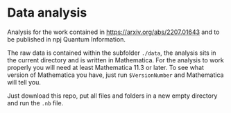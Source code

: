 # Data analysis 

Analysis for the work contained in https://arxiv.org/abs/2207.01643 and to be published in npj Quantum Information.

The raw data is contained within the subfolder ```./data```, the analysis sits in the current directory and is written in Mathematica. For the analysis to work properly you will need at least Mathematica 11.3 or later. To see what version of Mathematica you have, just run ```$VersionNumber``` and Mathematica will tell you.

Just download this repo, put all files and folders in a new empty directory and run the ```.nb``` file.
